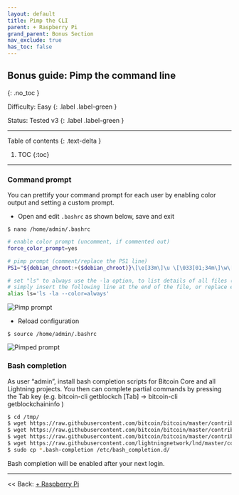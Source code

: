 ```yaml
---
layout: default
title: Pimp the CLI
parent: + Raspberry Pi
grand_parent: Bonus Section
nav_exclude: true
has_toc: false
---
```


## Bonus guide: Pimp the command line
{: .no_toc }

Difficulty: Easy
{: .label .label-green }

Status: Tested v3
{: .label .label-green }

---

Table of contents
{: .text-delta }

1. TOC
{:toc}

---

### Command prompt
You can prettify your command prompt for each user by enabling color output and setting a custom prompt.

* Open and edit `.bashrc`  as shown below, save and exit
```
$ nano /home/admin/.bashrc
```

```bash
# enable color prompt (uncomment, if commented out)
force_color_prompt=yes

# pimp prompt (comment/replace the PS1 line)
PS1="${debian_chroot:+($debian_chroot)}\[\e[33m\]\u \[\033[01;34m\]\w\[\e[33m\] ₿\[\e[m\] "

# set "ls" to always use the -la option, to list details of all files (including hidden), as default
# simply insert the following line at the end of the file, or replace existing "alias ls='ls --color=auto'" if already present in the "enable color support of ls" section
alias ls='ls -la --color=always'
```

![Pimp prompt](../../../images/60_pimp_prompt.png)

* Reload configuration
```
$ source /home/admin/.bashrc
```

![Pimped prompt](../../../images/60_pimp_prompt_result.png)

### Bash completion
As user “admin”, install bash completion scripts for Bitcoin Core and all Lightning projects. You then can complete partial commands by pressing the Tab key (e.g. bitcoin-cli getblockch [Tab] → bitcoin-cli getblockchaininfo )

```sh
$ cd /tmp/
$ wget https://raw.githubusercontent.com/bitcoin/bitcoin/master/contrib/completions/bash/bitcoin-cli.bash-completion
$ wget https://raw.githubusercontent.com/bitcoin/bitcoin/master/contrib/completions/bash/bitcoin-tx.bash-completion
$ wget https://raw.githubusercontent.com/bitcoin/bitcoin/master/contrib/completions/bash/bitcoind.bash-completion
$ wget https://raw.githubusercontent.com/lightningnetwork/lnd/master/contrib/lncli.bash-completion
$ sudo cp *.bash-completion /etc/bash_completion.d/
```

Bash completion will be enabled after your next login.

------

<< Back: [+ Raspberry Pi](index.md)
